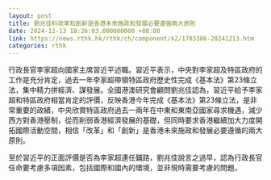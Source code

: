 ```yaml
---
layout: post
title: 劉兆佳料改革和創新是香港未來施政和發展必要遵循兩大原則
date: 2024-12-13 18:26:03.000000000 +08:00
link: https://news.rthk.hk/rthk/ch/component/k2/1783386-20241213.htm
categories: rthk
---
```


行政長官李家超向國家主席習近平述職。習近平表示，中央對李家超及特區政府的工作是充分肯定，過去一年李家超帶領特區政府歷史性完成《基本法》第23條立法，集中精力拼經濟、謀發展。全國港澳研究會顧問劉兆佳認為，習近平給予李家超和特區政府相當肯定的評價，反映香港今年完成《基本法》第23條立法，是非常重要的政績，中央欣賞特區政府過去一兩年在中東和東南亞國家尋求機遇，減少西方對香港壓制，從而削弱香港經濟發展的基礎，但同時要求香港繼續加大力度開拓國際活動空間，相信「改革」和「創新」是香港未來施政和發展必要遵循的兩大原則。

至於習近平的正面評價是否為李家超連任鋪路，劉兆佳說言之過早，認為行政長官任命要考慮多項因素，包括國際和國內的環境，並非現時需要考慮的問題。
